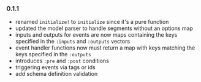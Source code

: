 ### 0.1.1

- renamed `initialize!` to `initialize` since it's a pure function
- updated the model parser to handle segments without an options map
- inputs and outputs for events are now maps containing the keys
  specified in the `:inputs` and `:outputs` vectors
- event handler functions now must return a map with keys
  matching the keys specified in the `:outputs`
- introduces `:pre` and `:post` conditions
- triggering events via tags or ids
- add schema definition validation
